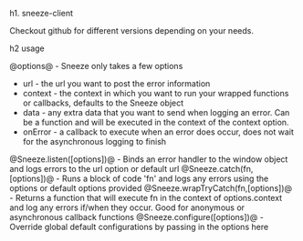 h1. sneeze-client

Checkout github for different versions depending on your needs.

h2 usage

@options@ - Sneeze only takes a few options

* url - the url you want to post the error information
* context - the context in which you want to run your wrapped functions or callbacks, defaults to the Sneeze object
* data - any extra data that you want to send when logging an error. Can be a function and will be executed in the context of the context option.
* onError - a callback to execute when an error does occur, does not wait for the asynchronous logging to finish

@Sneeze.listen([options])@ - Binds an error handler to the window object and logs errors to the url option or default url
@Sneeze.catch(fn, [options])@ - Runs a block of code 'fn' and logs any errors using the options or default options provided
@Sneeze.wrapTryCatch(fn,[options])@ - Returns a function that will execute fn in the context of options.context and log any errors if/when they occur. Good for anonymous or asynchronous callback functions
@Sneeze.configure([options])@ - Override global default configurations by passing in the options here

